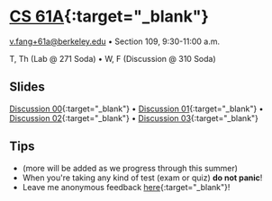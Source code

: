 # [CS 61A](http://www.cs61a.org){:target="_blank"}
[v.fang+61a@berkeley.edu](mailto:v.fang+61a@berkeley.edu) • Section 109, 9:30-11:00 a.m.

T, Th (Lab @ 271 Soda) • W, F (Discussion @ 310 Soda)

## Slides
[Discussion 00](https://docs.google.com/presentation/d/1BMm4PaxLU-7vmPlXM3Y3dr8Q8hmdMc9zrWmNT5iS9w4/present?slide=id.p){:target="_blank"} • [Discussion 01](https://docs.google.com/presentation/d/14_lRBu6__xBPoLQmy0byT7vHrLKDRXBZkBGpAnzcpSg/present?slide=id.p){:target="_blank"} • [Discussion 02](https://docs.google.com/presentation/d/1IOIKo7hkXVSs-5bDZaEO-P-qv9xZPtk0Jcn0KVKQ8zs/present?slide=id.p){:target="_blank"} • [Discussion 03](https://docs.google.com/presentation/d/1ziGfMOEEwAvOyKQpqqg1nRDoiE5RtLVGpkfRb9CLqLU/present?slide=id.p){:target="_blank"}

## Tips
* (more will be added as we progress through this summer)
* When you're taking any kind of test (exam or quiz) **do not panic**!
* Leave me anonymous feedback [here](https://docs.google.com/forms/d/1j2WmiTn4cWmJqtrFQk5J4NOGAbJINWJpAJDQ3TDtucI/viewform){:target="_blank"}!

